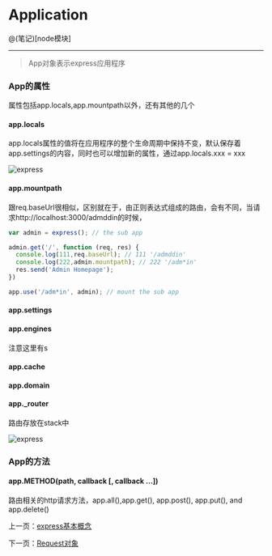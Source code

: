# Application

@(笔记)[node模块]

-------------------
> App对象表示express应用程序


### App的属性

属性包括app.locals,app.mountpath以外，还有其他的几个

#### app.locals

app.locals属性的值将在应用程序的整个生命周期中保持不变，默认保存着app.settings的内容，同时也可以增加新的属性，通过app.locals.xxx = xxx

![express](https://github.com/lhywell/book/blob/master/express/express001.png)


#### app.mountpath
跟req.baseUrl很相似，区别就在于，由正则表达式组成的路由，会有不同，当请求http://localhost:3000/admddin的时候，

```js
var admin = express(); // the sub app

admin.get('/', function (req, res) {
  console.log(111,req.baseUrl); // 111 '/admddin'
  console.log(222,admin.mountpath); // 222 '/adm*in'
  res.send('Admin Homepage');
})

app.use('/adm*in', admin); // mount the sub app
```

#### app.settings

#### app.engines
注意这里有s

#### app.cache
#### app.domain
#### app._router

路由存放在stack中

![express](https://github.com/lhywell/book/blob/master/express/express002.png)

### App的方法

#### app.METHOD(path, callback [, callback ...])
路由相关的http请求方法，app.all(),app.get(), app.post(), app.put(), and app.delete()




上一页：[express基本概念](https://github.com/lhywell/book/blob/master/express/README.md)

下一页：[Request对象](https://github.com/lhywell/book/blob/master/express/1.2README.md)